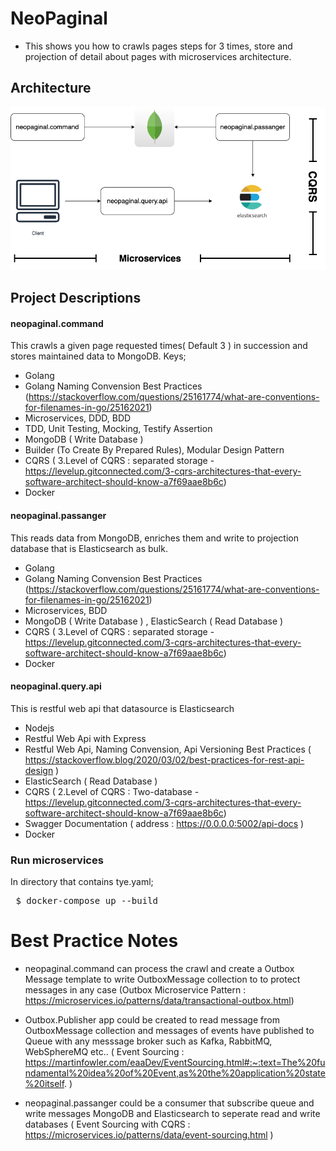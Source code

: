 # NeoPaginal

- This shows you how to crawls pages steps for 3 times, store and projection of detail about pages with microservices architecture.

## Architecture

![diagram-single-pod](https://raw.githubusercontent.com/oktydag/NeoPaginal/main/contents/architecture.png)

## Project Descriptions

#### neopaginal.command
This crawls a given page requested times( Default 3 ) in succession and stores maintained data to MongoDB.
Keys; 
- Golang
- Golang Naming Convension Best Practices (https://stackoverflow.com/questions/25161774/what-are-conventions-for-filenames-in-go/25162021)
- Microservices, DDD, BDD
- TDD, Unit Testing, Mocking, Testify Assertion
- MongoDB ( Write Database )
- Builder (To Create By Prepared Rules), Modular Design Pattern
- CQRS ( 3.Level of CQRS : separated storage - https://levelup.gitconnected.com/3-cqrs-architectures-that-every-software-architect-should-know-a7f69aae8b6c)
- Docker

#### neopaginal.passanger
This reads data from MongoDB, enriches them and write to projection database that is Elasticsearch as bulk. 
- Golang
- Golang Naming Convension Best Practices (https://stackoverflow.com/questions/25161774/what-are-conventions-for-filenames-in-go/25162021)
- Microservices, BDD
- MongoDB ( Write Database ) , ElasticSearch ( Read Database )
- CQRS ( 3.Level of CQRS : separated storage - https://levelup.gitconnected.com/3-cqrs-architectures-that-every-software-architect-should-know-a7f69aae8b6c)
- Docker

#### neopaginal.query.api
This is restful web api that datasource is Elasticsearch 
- Nodejs
- Restful Web Api with Express
- Restful Web Api, Naming Convension, Api Versioning Best Practices ( https://stackoverflow.blog/2020/03/02/best-practices-for-rest-api-design )
- ElasticSearch ( Read Database )
- CQRS ( 2.Level of CQRS : Two-database - https://levelup.gitconnected.com/3-cqrs-architectures-that-every-software-architect-should-know-a7f69aae8b6c)
- Swagger Documentation ( address : https://0.0.0.0:5002/api-docs )
- Docker

### Run microservices

In directory that contains tye.yaml;

<pre> $ docker-compose up --build
</pre>

# Best Practice Notes
- neopaginal.command can process the crawl and create a Outbox Message template to write OutboxMessage collection to to protect messages in any case (Outbox Microservice Pattern : https://microservices.io/patterns/data/transactional-outbox.html)

- Outbox.Publisher app could be created to read message from OutboxMessage collection and messages of events have published to Queue with any messsage broker such as Kafka, RabbitMQ, WebSphereMQ etc.. ( Event Sourcing : https://martinfowler.com/eaaDev/EventSourcing.html#:~:text=The%20fundamental%20idea%20of%20Event,as%20the%20application%20state%20itself. )

- neopaginal.passanger could be a consumer that subscribe queue and write messages MongoDB and Elasticsearch to seperate read and write databases ( Event Sourcing with CQRS : https://microservices.io/patterns/data/event-sourcing.html )